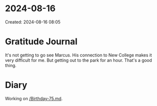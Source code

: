 # 2024-08-16
Created: 2024-08-16 08:05

# Gratitude Journal 

It's not getting to go see Marcus. His connection to New College makes it very difficult for me. But getting out to the park for an hour. That's a good thing.

# Diary 

Working on  [/Birthday-75.md](/Birthday-75.md).
